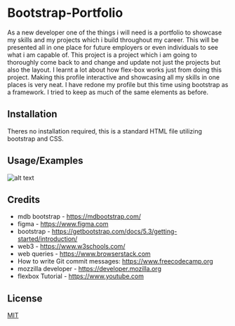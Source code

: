 # Bootstrap-Portfolio

As a new developer one of the things i will need is a portfolio to showcase my skills and my projects which i build throughout my career. This will be presented all in one place for future employers or even individuals to see what i am capable of. This project is a project which i am going to thoroughly come back to and change and update not just the projects but also the layout. I learnt a lot about how flex-box works just from doing this project. Making this profile interactive and showcasing all my skills in one places is very neat. I have redone my profile but this time using bootstrap as a framework. I tried to keep as much of the same elements as before.

## Installation

Theres no installation required, this is a standard HTML file utilizing bootstrap and CSS.

## Usage/Examples

![alt text](./assets/images/Bootstrap-Portfolio-index-html-2024-02-05-14_22_36.png)

## Credits

- mdb bootstrap - https://mdbootstrap.com/
- figma - https://www.figma.com
- bootstrap - https://getbootstrap.com/docs/5.3/getting-started/introduction/
- web3 - https://www.w3schools.com/
- web queries - https://www.browserstack.com
- How to write Git commit messages: https://www.freecodecamp.org
- mozzilla developer - https://developer.mozilla.org
- flexbox Tutorial - https://www.youtube.com

## License

[MIT](https://choosealicense.com/licenses/mit/)
